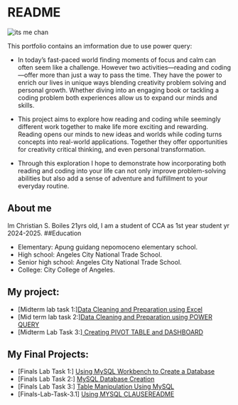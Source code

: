 # README
![its me chan](https://github.com/user-attachments/assets/971a4a82-8df7-461f-86d1-27c98024be5d)

This portfolio contains an imformation due to use power query: 
- In today’s fast-paced world finding moments of focus and calm can often seem like a challenge. However two activities—reading and coding—offer more than just a way to pass the time. They have the power to enrich our lives in unique ways blending creativity problem solving and personal growth. Whether diving into an engaging book or tackling a coding problem both experiences allow us to expand our minds and skills.

- This project aims to explore how reading and coding while seemingly different work together to make life more exciting and rewarding. Reading opens our minds to new ideas and worlds while coding turns concepts into real-world applications. Together they offer opportunities for creativity critical thinking, and even personal transformation.

- Through this exploration I hope to demonstrate how incorporating both reading and coding into your life can not only improve problem-solving abilities but also add a sense of adventure and fulfillment to your everyday routine.
## About me
Im Christian S. Boiles 21yrs old, I am a student of CCA as 1st year student yr 2024-2025.
##Education
- Elementary: Apung guidang nepomoceno elementary school.
- High school: Angeles City National Trade School.
- Senior high school: Angeles City National Trade School.
- College: City College of Angeles.

## My project:
- [Midterm lab task 1:][Data Cleaning and Preparation using Excel](https://chan-edm.github.io/Midterm-Lab-task-1/)
- [Mid term lab task 2:][Data Cleaning and Preparation using POWER QUERY](https://chan-edm.github.io/Midterm-lab-task-2/)
- [Midterm Lab Task 3:][ Creating PIVOT TABLE and DASHBOARD](https://chan-edm.github.io/Midterm-lab-task-3/)
## My Final Projects:
- [Finals Lab Task 1:] [Using MySQL Workbench to Create a Database](https://chan-edm.github.io/Finals-Lab-Task-1/)
- [Finals Lab Task 2:] [MySQL Database Creation](https://chan-edm.github.io/Finals-Lab-Task-2/)
- [Finals Lab Task 3:] [Table Manipulation Using MySQL](https://chan-edm.github.io/Finals-Lab-Task-3/)
- [Finals-Lab-Task-3.1] [Using MYSQL CLAUSEREADME](https://chan-edm.github.io/Finals-Lab-Task-3.1/)


